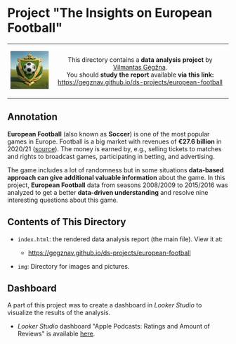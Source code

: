 Project "The Insights on European Football"
============================================

<table width="100%">
  <tr>
  <td width="20%">
  <p align="center">
  
  <img src="img/logo-mini.png">

  </p>
  </td> 
  <td width="80%" align="center">
  
  This directory contains a **data analysis project** by [Vilmantas Gėgžna](https://github.com/GegznaV).  
You should **study the report** available **via this link:**  
<https://gegznav.github.io/ds-projects/european-football>

  </td>
  </tr>
</table>


Annotation
----------

**European Football** (also known as **Soccer**) is one of the most popular games in Europe.
Football is a big market with revenues of **€27.6 billion** in 2020/21 ([source](https://www2.deloitte.com/hr/en/pages/press/articles/annual-review-football-finance-2022.html)).
The money is earned by, e.g., selling tickets to matches and rights to broadcast games,  participating in betting, and advertising.

The game includes a lot of randomness but in some situations **data-based approach can give additional valuable information** about the game.
In this project, **European Football** data from seasons 2008/2009 to 2015/2016 was analyzed to get a better **data-driven understanding** and resolve nine interesting questions about this game.



Contents of This Directory
--------------------------

- `index.html`: the rendered data analysis report (the main file). View it at:
    - https://gegznav.github.io/ds-projects/european-football

- `img`:
Directory for images and pictures.

<!--

Reproducibility
---------------

### Working Directory

During the installation and analysis, the working directory of all tools must be the root directory of this project 
(i.e., the directory containing the `european-football.ipynb` file).


### Tools



### HTML Report

To create an HTML report, install [Quarto](https://quarto.org/docs/download/) (version 1.4 or newer is recommended) and run the following command in the terminal:

```bash
quarto render european-football.ipynb --to html --output index.html
```

-->


Dashboard
---------

A part of this project was to create a dashboard in *Looker Studio* to visualize the results of the analysis. 

- *Looker Studio* dashboard "Apple Podcasts: Ratings and Amount of Reviews" is available 
  <a href="https://lookerstudio.google.com/reporting/d2170881-8017-4c10-87ba-491e3cef788d/page/tq1ID" target="_blank">here</a>.


